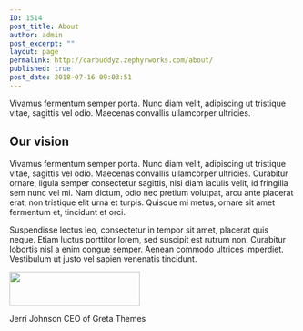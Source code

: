 ```yaml
---
ID: 1514
post_title: About
author: admin
post_excerpt: ""
layout: page
permalink: http://carbuddyz.zephyrworks.com/about/
published: true
post_date: 2018-07-16 09:03:51
---
```

Vivamus fermentum semper porta. Nunc diam velit, adipiscing ut tristique vitae, sagittis vel odio. Maecenas convallis ullamcorper ultricies.
<h2>Our vision</h2>
Vivamus fermentum semper porta. Nunc diam velit, adipiscing ut tristique vitae, sagittis vel odio. Maecenas convallis ullamcorper ultricies. Curabitur ornare, ligula semper consectetur sagittis, nisi diam iaculis velit, id fringilla sem nunc vel mi. Nam dictum, odio nec pretium volutpat, arcu ante placerat erat, non tristique elit urna et turpis. Quisque mi metus, ornare sit amet fermentum et, tincidunt et orci.

Suspendisse lectus leo, consectetur in tempor sit amet, placerat quis neque. Etiam luctus porttitor lorem, sed suscipit est rutrum non. Curabitur lobortis nisl a enim congue semper. Aenean commodo ultrices imperdiet. Vestibulum ut justo vel sapien venenatis tincidunt.

<img class="alignnone size-medium" src="https://i.imgur.com/t9IT6sA.jpg?1" width="229" height="60" />

Jerri Johnson
CEO of Greta Themes